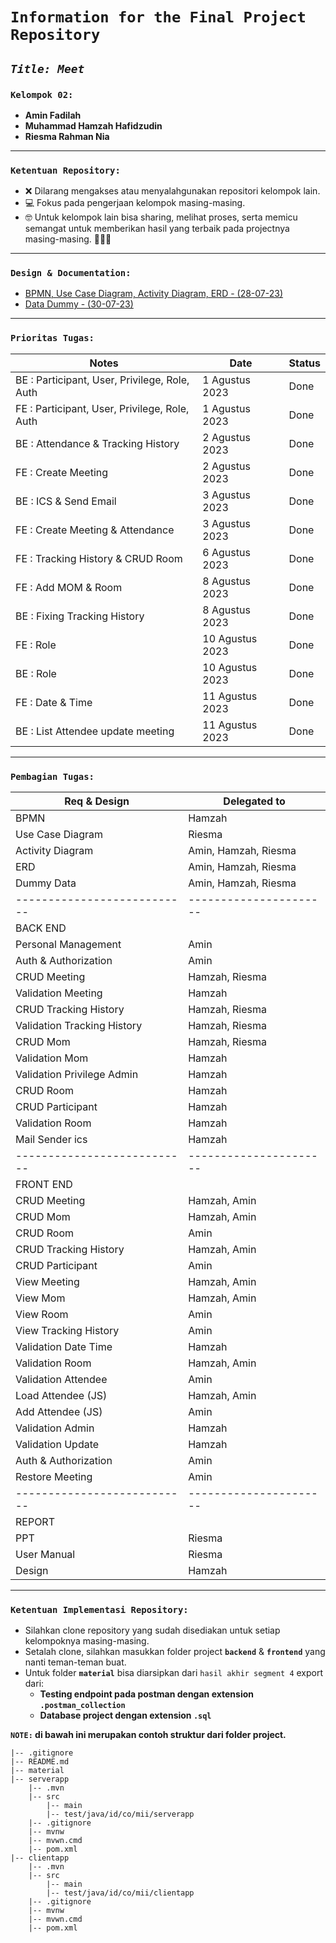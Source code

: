 # **`Information for the Final Project Repository`**

## **_`Title: Meet`_**

### **`Kelompok 02:`**

- **Amin Fadilah**
- **Muhammad Hamzah Hafidzudin**
- **Riesma Rahman Nia**

---

### **`Ketentuan Repository:`**

- ❌ Dilarang mengakses atau menyalahgunakan repositori kelompok lain.
- 💻 Fokus pada pengerjaan kelompok masing-masing.
- 🤓 Untuk kelompok lain bisa sharing, melihat proses, serta memicu semangat untuk memberikan hasil yang terbaik pada projectnya masing-masing. 💪💪💪

---

### **`Design & Documentation:`**

- [BPMN, Use Case Diagram, Activity Diagram, ERD - (28-07-23)](https://drive.google.com/file/d/1WGR0BbuSNXUrHKiGVWbITOOLCrOj1XXJ/view?usp=sharing)
- [Data Dummy - (30-07-23)](https://docs.google.com/spreadsheets/d/12DItENvqKn3EylQWeFODeIyTtRzKHt9lOU-a-KEh_j0/edit?usp=sharing)

---

### **`Prioritas Tugas:`**

Notes             | Date      | Status
----------------- | --------- |-------
BE : Participant, User, Privilege, Role, Auth | 1 Agustus 2023 | Done
FE : Participant, User, Privilege, Role, Auth | 1 Agustus 2023 | Done
BE : Attendance & Tracking History | 2 Agustus 2023 | Done
FE : Create Meeting | 2 Agustus 2023 | Done
BE : ICS & Send Email | 3 Agustus 2023 | Done
FE : Create Meeting & Attendance | 3 Agustus 2023 | Done
FE : Tracking History & CRUD Room | 6 Agustus 2023 | Done
FE : Add MOM & Room | 8 Agustus 2023 | Done
BE : Fixing Tracking History | 8 Agustus 2023 | Done
FE : Role | 10 Agustus 2023 | Done
BE : Role | 10 Agustus 2023 | Done
FE : Date & Time | 11 Agustus 2023 | Done
BE : List Attendee update meeting | 11 Agustus 2023 | Done
---


### **`Pembagian Tugas:`**

Req & Design                | Delegated to
--------------------        | ---------------------
BPMN                        | Hamzah
Use Case Diagram            | Riesma
Activity Diagram            | Amin, Hamzah, Riesma
ERD                         | Amin, Hamzah, Riesma
Dummy Data                  | Amin, Hamzah, Riesma
--------------------------- | ----------------------
BACK END                    | 
Personal Management         | Amin
Auth & Authorization        | Amin
CRUD Meeting                | Hamzah, Riesma 
Validation Meeting          | Hamzah
CRUD Tracking History       | Hamzah, Riesma
Validation Tracking History | Hamzah, Riesma
CRUD Mom                    | Hamzah, Riesma
Validation Mom              | Hamzah
Validation Privilege Admin  | Hamzah
CRUD Room                   | Hamzah
CRUD Participant            | Hamzah
Validation Room             | Hamzah
Mail Sender ics             | Hamzah
--------------------------- | ----------------------
FRONT END                   |
CRUD Meeting                | Hamzah, Amin
CRUD Mom                    | Hamzah, Amin
CRUD Room                   | Amin
CRUD Tracking History       | Hamzah, Amin
CRUD Participant            | Amin
View Meeting                | Hamzah, Amin
View Mom                    | Hamzah, Amin
View Room                   | Amin
View Tracking History       | Amin
Validation Date Time        | Hamzah
Validation Room             | Hamzah, Amin
Validation Attendee         | Amin
Load Attendee (JS)          | Hamzah, Amin
Add Attendee (JS)           | Amin
Validation Admin            | Hamzah
Validation Update           | Hamzah
Auth & Authorization        | Amin
Restore Meeting             | Amin
--------------------------- | ----------------------
REPORT                      |
PPT                         | Riesma
User Manual                 | Riesma
Design                      | Hamzah

---

### **`Ketentuan Implementasi Repository:`**

- Silahkan clone repository yang sudah disediakan untuk setiap kelompoknya masing-masing.
- Setalah clone, silahkan masukkan folder project **`backend`** & **`frontend`** yang nanti teman-teman buat.
- Untuk folder **`material`** bisa diarsipkan dari `hasil akhir segment 4` export dari:
  - **Testing endpoint pada postman dengan extension `.postman_collection`**
  - **Database project dengan extension `.sql`**

**`NOTE:` di bawah ini merupakan contoh struktur dari folder project.**

```
|-- .gitignore
|-- README.md
|-- material
|-- serverapp
    |-- .mvn
    |-- src
        |-- main
        |-- test/java/id/co/mii/serverapp
    |-- .gitignore
    |-- mvnw
    |-- mvwn.cmd
    |-- pom.xml
|-- clientapp
    |-- .mvn
    |-- src
        |-- main
        |-- test/java/id/co/mii/clientapp
    |-- .gitignore
    |-- mvnw
    |-- mvwn.cmd
    |-- pom.xml
```
